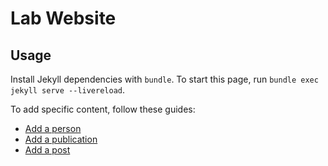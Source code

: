 # Lab Website

## Usage

Install Jekyll dependencies with `bundle`. To start this page, run `bundle exec jekyll serve --livereload`.

To add specific content, follow these guides:
* [Add a person](_people)
* [Add a publication](_publications)
* [Add a post](_posts)
